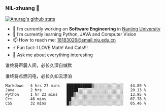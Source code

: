 ### NIL-zhuang 👋

<!--
**NIL-zhuang/NIL-zhuang** is a ✨ _special_ ✨ repository because its `README.md` (this file) appears on your GitHub profile.

Here are some ideas to get you started:

- 🔭 I’m currently working on ...
- 🌱 I’m currently learning ...
- 👯 I’m looking to collaborate on ...
- 🤔 I’m looking for help with ...
- 💬 Ask me about ...
- 📫 How to reach me: ...
- 😄 Pronouns: ...
- ⚡ Fun fact: ...
-->

[![Anurag's github stats](https://github-readme-stats.vercel.app/api?username=NIL-zhuang)](https://github.com/anuraghazra/github-readme-stats)

- 🔭 I’m currently working on **Software Engineering** in [Nanjing University](https://www.nju.edu.cn/)
- 🌱 I’m currently learning Python, JAVA and Computer Vision
- 📫 How to reach me: 18183026@smail.nju.edu.cn
- ⚡ Fun fact: I LOVE Math! And Cats!!!
- 💬 Ask me about everything interesting

谁终将声震人间，必长久深自缄默

谁终将点燃闪电，必长久如云漂泊

<!--START_SECTION:waka-->
```text
Markdown   4 hrs 27 mins   ███████████▒░░░░░░░░░░░░░   44.89 % 
Java       2 hrs           █████░░░░░░░░░░░░░░░░░░░░   20.13 % 
Python     1 hr 23 mins    ███▒░░░░░░░░░░░░░░░░░░░░░   13.95 % 
C++        46 mins         ██░░░░░░░░░░░░░░░░░░░░░░░   07.78 % 
CSS        32 mins         █▒░░░░░░░░░░░░░░░░░░░░░░░   05.46 % 
```
<!--END_SECTION:waka-->

